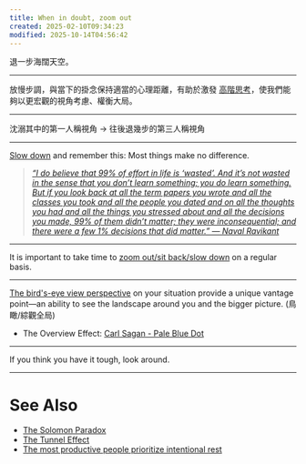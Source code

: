 ```yaml
---
title: When in doubt, zoom out
created: 2025-02-10T09:34:23
modified: 2025-10-14T04:56:42
---
```


退一步海闊天空。

---

放慢步調，與當下的掛念保持適當的心理距離，有助於激發 [高階思考](second-order%20thinking.md)，使我們能夠以更宏觀的視角考慮、權衡大局。

---

沈溺其中的第一人稱視角 → 往後退幾步的第三人稱視角

---

[Slow down](slow-down-to-speed-up.md) and remember this: Most things make no difference.

> _[“I do believe that 99% of effort in life is ‘wasted’. And it’s not wasted in the sense that you don’t learn something; you do learn something. But if you look back at all the term papers you wrote and all the classes you took and all the people you dated and on all the thoughts you had and all the things you stressed about and all the decisions you made, 99% of them didn’t matter; they were inconsequential; and there were a few 1% decisions that did matter.” — Naval Ravikant](https://www.reddit.com/r/NavalRavikant/comments/ublf3u/do_you_agree_with_naval_is_99_of_effort_really/)_

---

It is important to take time to [zoom out/sit back/slow down](slow-down-to-speed-up.md) on a regular basis.

---

[The bird's-eye view perspective](Systems%20Thinking.md) on your situation provide a unique vantage point—an ability to see the landscape around you and the bigger picture. (鳥瞰/綜觀全局)

* The Overview Effect: [Carl Sagan - Pale Blue Dot](https://youtu.be/wupToqz1e2g)

---

If you think you have it tough, look around.

---

# See Also

* [The Solomon Paradox](the-solomon-paradox.md)
* [The Tunnel Effect](the-tunnel-effect.md)
* [The most productive people prioritize intentional rest](the-most-productive-people-prioritize-intentional-rest.md)
